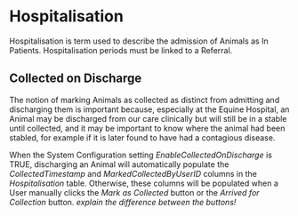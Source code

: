 ﻿# Hospitalisation
Hospitalisation is term used to describe the admission of Animals as In Patients. Hospitalisation periods must be linked to a Referral.

## Collected on Discharge
The notion of marking Animals as collected as distinct from admitting and discharging them is important because, especially at the Equine Hospital, an Animal may be discharged from our care clinically but will still be in a stable until collected, and it may be important to know where the animal had been stabled, for example if it is later found to have had a contagious disease.

When the System Configuration setting *EnableCollectedOnDischarge* is TRUE, discharging an Animal will automatically populate the *CollectedTimestamp* and *MarkedCollectedByUserID* columns in the *Hospitalisation* table. Otherwise, these columns will be populated when a User manually clicks the *Mark as Collected* button or the *Arrived for Collection* button. *explain the difference between the buttons!*
